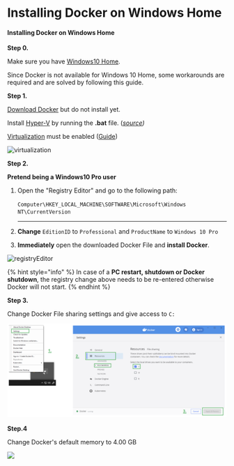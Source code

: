 # Installing Docker on Windows Home

#### **Installing Docker on Windows Home**

**Step 0.**

Make sure you have [Windows10 Home](https://support.microsoft.com/en-us/help/13443/windows-which-version-am-i-running).

Since Docker is not available for Windows 10 Home, some workarounds are required and are solved by following this guide.

**Step 1.**

[Download Docker](https://download.docker.com/win/stable/40693/Docker%20Desktop%20Installer.exe) but do not install yet. 

Install [Hyper-V](https://www.deskmodder.de/blog/wp-content/uploads/2018/08/hyper-v-installer-1.zip) by running the **.bat** file. \([_source_](https://www.deskmodder.de/blog/2018/08/23/windows-10-home-hyper-v-aktivieren/)_\)_

[Virtualization](https://docs.docker.com/docker-for-windows/troubleshoot/#virtualization-must-be-enabled) must be enabled \([Guide](https://support.bluestacks.com/hc/en-us/articles/115003174386-How-can-I-enable-virtualization-VT-on-my-PC-)\)

![virtualization](https://user-images.githubusercontent.com/26490734/79853838-dba5de80-83c8-11ea-9fbf-d640c4bb1980.png)

**Step 2.**

**Pretend being a Windows10 Pro user**

1. Open the "Registry Editor" and go to the following path:

   `Computer\HKEY_LOCAL_MACHINE\SOFTWARE\Microsoft\Windows NT\CurrentVersion`  
   ****

2. **Change** `EditionID` to `Professional` and `ProductName` to `Windows 10 Pro` 
3. **Immediately** open the downloaded Docker File and **install Docker**.

![registryEditor](https://user-images.githubusercontent.com/26490734/80191362-dbe6e980-8615-11ea-9633-3de4909a997d.png)

{% hint style="info" %}
In case of a **PC restart, shutdown or Docker shutdown**, the registry change above needs to be re-entered otherwise Docker will not start.
{% endhint %}

**Step 3.**

Change Docker File sharing settings and give access to `C:`

![](../../.gitbook/assets/image%20%28143%29.png)

**Step.4**

Change Docker's default memory to 4.00 GB

![](https://user-images.githubusercontent.com/26490734/80192514-9aefd480-8617-11ea-93b4-e709a988a5c0.png)

